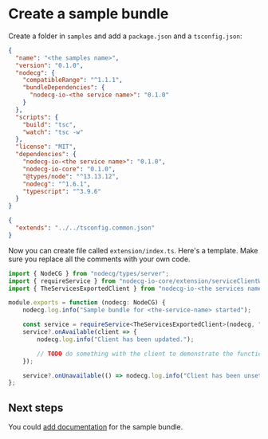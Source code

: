 # Create a sample bundle

Create a folder in `samples` and add a `package.json` and a `tsconfig.json`:

```json
{
  "name": "<the samples name>",
  "version": "0.1.0",
  "nodecg": {
    "compatibleRange": "^1.1.1",
    "bundleDependencies": {
      "nodecg-io-<the service name>": "0.1.0"
    }
  },
  "scripts": {
    "build": "tsc",
    "watch": "tsc -w"
  },
  "license": "MIT",
  "dependencies": {
    "nodecg-io-<the service name>": "0.1.0",
    "nodecg-io-core": "0.1.0",
    "@types/node": "^13.13.12",
    "nodecg": "^1.6.1",
    "typescript": "^3.9.6"
  }
}
```

```json
{
  "extends": "../../tsconfig.common.json"
}
```

Now you can create file called `extension/index.ts`. Here's a template. Make sure you replace all the comments with your own code.

```typescript
import { NodeCG } from "nodecg/types/server";
import { requireService } from "nodecg-io-core/extension/serviceClientWrapper";
import { TheServicesExportedClient } from "nodecg-io-<the services name>/extension";

module.exports = function (nodecg: NodeCG) {
    nodecg.log.info("Sample bundle for <the-service-name> started");

    const service = requireService<TheServicesExportedClient>(nodecg, "<the-service-name>");
    service?.onAvailable(client => {
        nodecg.log.info("Client has been updated.");

        // TODO do something with the client to demonstrate the functionality.
    });

    service?.onUnavailable(() => nodecg.log.info("Client has been unset."));
};
```

## Next steps

You could [add documentation](create_sample.md) for the sample bundle.
